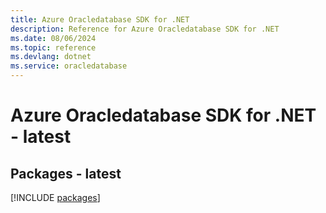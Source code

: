```yaml
---
title: Azure Oracledatabase SDK for .NET
description: Reference for Azure Oracledatabase SDK for .NET
ms.date: 08/06/2024
ms.topic: reference
ms.devlang: dotnet
ms.service: oracledatabase
---
```

# Azure Oracledatabase SDK for .NET - latest
## Packages - latest
[!INCLUDE [packages](oracledatabase-index.md)]